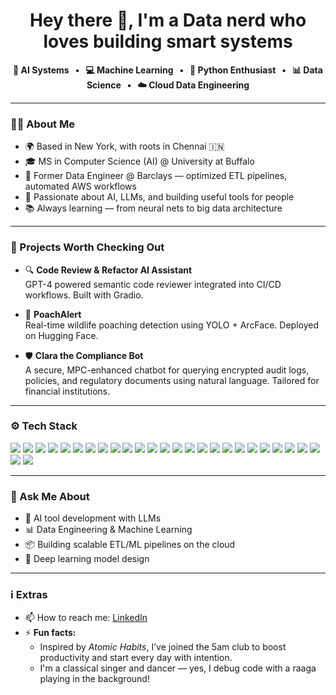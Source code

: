 <h1 align="center">Hey there 👋, I'm a Data nerd who loves building smart systems</h1>

<p align="center">
  <strong>🧠 AI Systems &nbsp; • &nbsp; 💻 Machine Learning &nbsp; • &nbsp; 🐍 Python Enthusiast &nbsp; • &nbsp; 📊 Data Science &nbsp; • &nbsp; ☁️ Cloud Data Engineering</strong>
</p>


---

### 👨‍💻 About Me

- 🌍 Based in New York, with roots in Chennai 🇮🇳  
- 🎓 MS in Computer Science (AI) @ University at Buffalo  
- 💼 Former Data Engineer @ Barclays — optimized ETL pipelines, automated AWS workflows  
- 🧠 Passionate about AI, LLMs, and building useful tools for people  
- 📚 Always learning — from neural nets to big data architecture

---

### 🚀 Projects Worth Checking Out

- 🔍 **Code Review & Refactor AI Assistant**  
  GPT-4 powered semantic code reviewer integrated into CI/CD workflows. Built with Gradio.

- 🐾 **PoachAlert**  
  Real-time wildlife poaching detection using YOLO + ArcFace. Deployed on Hugging Face.

- 🛡️ **Clara the Compliance Bot**  
  A secure, MPC-enhanced chatbot for querying encrypted audit logs, policies, and regulatory documents using natural language. Tailored for financial institutions.

---

### ⚙️ Tech Stack

<p>
  <img src="https://img.shields.io/badge/Python-3776AB?style=flat&logo=python&logoColor=white" />
  <img src="https://img.shields.io/badge/SQL-4479A1?style=flat&logo=postgresql&logoColor=white" />
  <img src="https://img.shields.io/badge/R-276DC3?style=flat&logo=r&logoColor=white" />
  <img src="https://img.shields.io/badge/Scikit--learn-F7931E?style=flat&logo=scikit-learn&logoColor=white" />
  <img src="https://img.shields.io/badge/TensorFlow-FF6F00?style=flat&logo=tensorflow&logoColor=white" />
  <img src="https://img.shields.io/badge/PyTorch-EE4C2C?style=flat&logo=pytorch&logoColor=white" />
  <img src="https://img.shields.io/badge/Transformers-FFD43B?style=flat&logo=huggingface&logoColor=black" />
  <img src="https://img.shields.io/badge/Spark-FF8000?style=flat&logo=apachespark&logoColor=white" />
  <img src="https://img.shields.io/badge/Hadoop-66CCFF?style=flat&logo=apachehadoop&logoColor=white" />
  <img src="https://img.shields.io/badge/AWS-232F3E?style=flat&logo=amazonaws&logoColor=white" />
  <img src="https://img.shields.io/badge/GCP-4285F4?style=flat&logo=googlecloud&logoColor=white" />
  <img src="https://img.shields.io/badge/Databricks-E34A6F?style=flat&logo=databricks&logoColor=white" />
  <img src="https://img.shields.io/badge/Docker-2496ED?style=flat&logo=docker&logoColor=white" />
  <img src="https://img.shields.io/badge/Git-F05032?style=flat&logo=git&logoColor=white" />
  <img src="https://img.shields.io/badge/Jenkins-D24939?style=flat&logo=jenkins&logoColor=white" />
  <img src="https://img.shields.io/badge/Tableau-E97627?style=flat&logo=tableau&logoColor=white" />
  <img src="https://img.shields.io/badge/Jira-0052CC?style=flat&logo=jira&logoColor=white" />
  <img src="https://img.shields.io/badge/LLMs-FFC107?style=flat&logo=openai&logoColor=black" />
  <img src="https://img.shields.io/badge/HTML5-E34F26?style=flat&logo=html5&logoColor=white" />
  <img src="https://img.shields.io/badge/CSS3-1572B6?style=flat&logo=css3&logoColor=white" />
  <img src="https://img.shields.io/badge/JavaScript-F7DF1E?style=flat&logo=javascript&logoColor=black" />
  <img src="https://img.shields.io/badge/FAISS-0064a5?style=flat&logo=facebook&logoColor=white" />
  <img src="https://img.shields.io/badge/LangChain-3B3B3B?style=flat&logo=LangChain&logoColor=white" />
  <img src="https://img.shields.io/badge/PostgreSQL-4169E1?style=flat&logo=postgresql&logoColor=white" />
  <img src="https://img.shields.io/badge/MySQL-4479A1?style=flat&logo=mysql&logoColor=white" />
  <img src="https://img.shields.io/badge/NumPy-013243?style=flat&logo=numpy&logoColor=white" />
  <img src="https://img.shields.io/badge/Pandas-150458?style=flat&logo=pandas&logoColor=white" />


</p>

---

### 💬 Ask Me About

- 🤖 AI tool development with LLMs  
- 📊 Data Engineering & Machine Learning  
- 📦 Building scalable ETL/ML pipelines on the cloud  
- 🧠 Deep learning model design

---

### ℹ️ Extras

- 📫 How to reach me: [LinkedIn](https://linkedin.com/in/rajashree-s)  
- ⚡ **Fun facts:**
  - Inspired by *Atomic Habits*, I’ve joined the 5am club to boost productivity and start every day with intention.  
  - I'm a classical singer and dancer — yes, I debug code with a raaga playing in the background!
